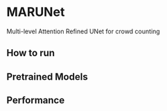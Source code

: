 # MARUNet
Multi-level Attention Refined UNet for crowd counting

## How to run

## Pretrained Models

## Performance
